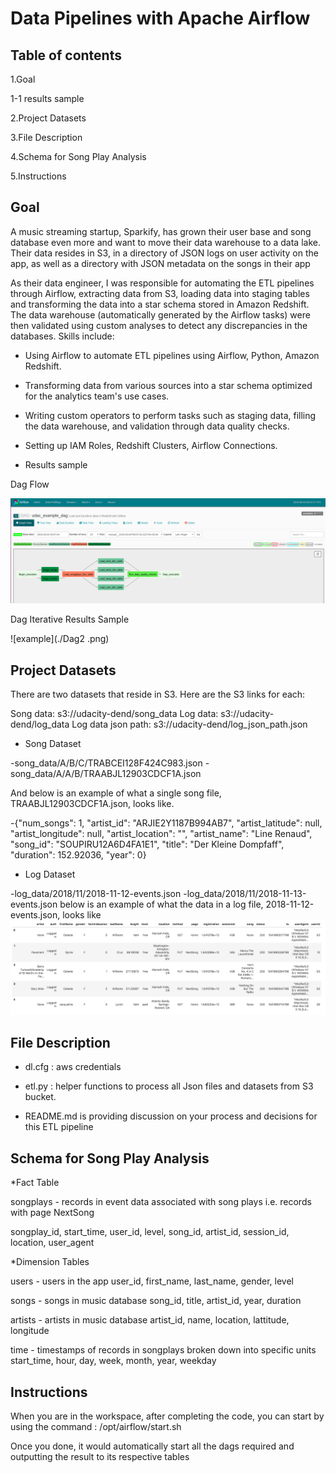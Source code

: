 Data Pipelines with Apache Airflow
==========================================
## Table of contents


1.Goal

1-1 results sample


2.Project Datasets

3.File Description

4.Schema for Song Play Analysis

5.Instructions


## Goal

A music streaming startup, Sparkify, has grown their user base and song database even more and want to move their data warehouse to a data lake. Their data resides in S3, in a directory of JSON logs on user activity on the app, as well as a directory with JSON metadata on the songs in their app

As their data engineer, I was responsible for automating the ETL pipelines through Airflow, extracting data from S3, loading data into staging tables and transforming the data into a star schema stored in Amazon Redshift. The data warehouse (automatically generated by the Airflow tasks) were then validated using custom analyses to detect any discrepancies in the databases. Skills include:

* Using Airflow to automate ETL pipelines using Airflow, Python, Amazon Redshift.

* Transforming data from various sources into a star schema optimized for the analytics team's use cases.

* Writing custom operators to perform tasks such as staging data, filling the data warehouse, and validation through data   quality checks.

* Setting up IAM Roles, Redshift Clusters, Airflow Connections.



- Results sample

 Dag Flow

![example](./Dag.png)


 Dag Iterative Results Sample 

![example](./Dag2 .png)



## Project Datasets

There are two datasets that reside in S3. Here are the S3 links for each:

Song data: s3://udacity-dend/song_data
Log data: s3://udacity-dend/log_data
Log data json path: s3://udacity-dend/log_json_path.json

* Song Dataset

-song_data/A/B/C/TRABCEI128F424C983.json
-song_data/A/A/B/TRAABJL12903CDCF1A.json

And below is an example of what a single song file, TRAABJL12903CDCF1A.json, looks like.

-{"num_songs": 1, "artist_id": "ARJIE2Y1187B994AB7", "artist_latitude": null, "artist_longitude": null, "artist_location": "", "artist_name": "Line Renaud", "song_id": "SOUPIRU12A6D4FA1E1", "title": "Der Kleine Dompfaff", "duration": 152.92036, "year": 0}

* Log Dataset

-log_data/2018/11/2018-11-12-events.json
-log_data/2018/11/2018-11-13-events.json
below is an example of what the data in a log file, 2018-11-12-events.json, looks like
![example](./log-data.png)





## File Description

- dl.cfg : aws credentials

- etl.py : helper functions to process all Json files and datasets from S3 bucket.


- README.md is  providing discussion on your process and decisions for this ETL pipeline



## Schema for Song Play Analysis



*Fact Table


songplays - records in event data associated with song plays i.e. records with page NextSong

songplay_id, start_time, user_id, level, song_id, artist_id, session_id, location, user_agent


*Dimension Tables


users - users in the app
user_id, first_name, last_name, gender, level

songs - songs in music database
song_id, title, artist_id, year, duration

artists - artists in music database
artist_id, name, location, lattitude, longitude

time - timestamps of records in songplays broken down into specific units
start_time, hour, day, week, month, year, weekday




## Instructions


When you are in the workspace, after completing the code, you can start by using the command : /opt/airflow/start.sh

Once you done, it would automatically start all the dags required and outputting the result to its respective tables
